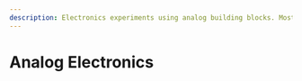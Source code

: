 ```yaml
---
description: Electronics experiments using analog building blocks. Mostly.
---
```


# Analog Electronics

